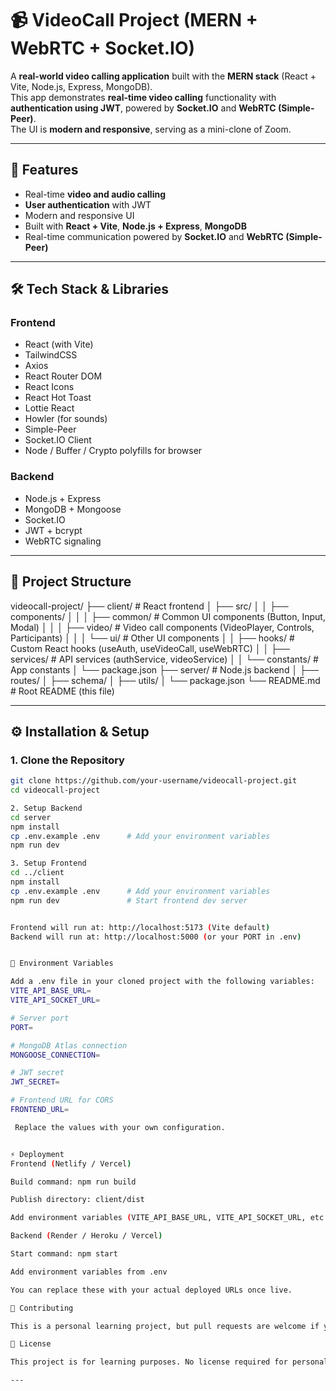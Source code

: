 # 📹 VideoCall Project (MERN + WebRTC + Socket.IO)

A **real-world video calling application** built with the **MERN stack** (React + Vite, Node.js, Express, MongoDB).  
This app demonstrates **real-time video calling** functionality with **authentication using JWT**, powered by **Socket.IO** and **WebRTC (Simple-Peer)**.  
The UI is **modern and responsive**, serving as a mini-clone of Zoom.

---

## 🚀 Features

- Real-time **video and audio calling**
- **User authentication** with JWT
- Modern and responsive UI
- Built with **React + Vite**, **Node.js + Express**, **MongoDB**
- Real-time communication powered by **Socket.IO** and **WebRTC (Simple-Peer)**

---

## 🛠️ Tech Stack & Libraries

### Frontend

- React (with Vite)
- TailwindCSS
- Axios
- React Router DOM
- React Icons
- React Hot Toast
- Lottie React
- Howler (for sounds)
- Simple-Peer
- Socket.IO Client
- Node / Buffer / Crypto polyfills for browser

### Backend

- Node.js + Express
- MongoDB + Mongoose
- Socket.IO
- JWT + bcrypt
- WebRTC signaling

---

## 📂 Project Structure

videocall-project/
├── client/ # React frontend
│ ├── src/
│ │ ├── components/
│ │ │ ├── common/ # Common UI components (Button, Input, Modal)
│ │ │ ├── video/ # Video call components (VideoPlayer, Controls, Participants)
│ │ │ └── ui/ # Other UI components
│ │ ├── hooks/ # Custom React hooks (useAuth, useVideoCall, useWebRTC)
│ │ ├── services/ # API services (authService, videoService)
│ │ └── constants/ # App constants
│ └── package.json
├── server/ # Node.js backend
│ ├── routes/
│ ├── schema/
│ ├── utils/
│ └── package.json
└── README.md # Root README (this file)

---

## ⚙️ Installation & Setup

### 1. Clone the Repository

```bash
git clone https://github.com/your-username/videocall-project.git
cd videocall-project

2. Setup Backend
cd server
npm install
cp .env.example .env      # Add your environment variables
npm run dev

3. Setup Frontend
cd ../client
npm install
cp .env.example .env      # Add your environment variables
npm run dev               # Start frontend dev server


Frontend will run at: http://localhost:5173 (Vite default)
Backend will run at: http://localhost:5000 (or your PORT in .env)


🔧 Environment Variables

Add a .env file in your cloned project with the following variables:
VITE_API_BASE_URL=
VITE_API_SOCKET_URL=

# Server port
PORT=

# MongoDB Atlas connection
MONGOOSE_CONNECTION=

# JWT secret
JWT_SECRET=

# Frontend URL for CORS
FRONTEND_URL=

 Replace the values with your own configuration.


⚡ Deployment
Frontend (Netlify / Vercel)

Build command: npm run build

Publish directory: client/dist

Add environment variables (VITE_API_BASE_URL, VITE_API_SOCKET_URL, etc.)

Backend (Render / Heroku / Vercel)

Start command: npm start

Add environment variables from .env

You can replace these with your actual deployed URLs once live.

🤝 Contributing

This is a personal learning project, but pull requests are welcome if you want to improve it.

📜 License

This project is for learning purposes. No license required for personal use.

---


```
